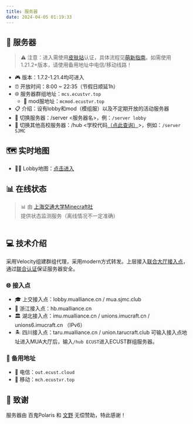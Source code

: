 ```yaml
---
title: 服务器
date: 2024-04-05 01:19:33
---
```


## 🏰 服务器
> ⚠️ 注意：进入需使用[皮肤站](https://mcskin.ecustvr.top/)认证，具体流程见[萌新指南](/tutorial/)。如需使用1.21.2+版本，请使用备用地址中电信/移动线路！
- 🎮 版本：1.7.2-1.21.4均可进入
- ⏰ 开放时间：8:00 ~ 22:35（节假日顺延1h）
- 🌐 服务器群组地址：`mcs.ecustvr.top`
    - 🧩 mod服地址：`mcmod.ecustvr.top`
- 📋 介绍：设有lobby和mod（模组服）以及不定期开放的活动服务器
- 🔄 切换服务器：/server <服务器名>，例：`/server lobby`
- 🏫 切换其他高校服务器：/hub <学校代码[（点此查询）](https://docs.mualliance.cn/zh/dev/union/lobby)>，例如：`/server SJMC`

## 🗺️ 实时地图
- 🏃‍♂️ Lobby地图：[点击进入](http://mcmap.ecustvr.top/)
<!-- - 🔨 插件服（即将撤销）地图：[点击进入](http://out.ecust.cloud:25501/)
- 🏗️ 创造服（即将撤销）地图：[点击进入](http://out.ecust.cloud:25502/) -->

## 📊 在线状态
> 📊 由 [上海交通大学Minecraft社](https://mc.sjtu.cn/) 提供状态监测服务（离线情况不一定准确）

<div id="serverStatus" class="server-status">
</div>

## 💻 技术介绍
采用Velocity组建群组代理，采用modern方式转发。上层接入[联合大厅接入点](https://docs.mualliance.cn/zh/dev/union/lobby)，通过[联合认证](https://docs.mualliance.cn/zh/dev/union/auth)保证服务器安全。

### 🌐 接入点
- 🎓 上交接入点：lobby.mualliance.cn / mua.sjmc.club
- 🏫 浙江接入点：hb.mualliance.cn
- 🏛️ 湖北接入点：imu.mualliance.cn / unions.imucraft.cn / unions6.imucraft.cn （IPv6）
- 🏝️ 四川接入点：taru.mualliance.cn / union.tarucraft.club
可输入接入点地址进入MUA大厅后，输入`/hub ECUST`进入ECUST群组服务器。

### 🔄 备用地址
- 🏢 电信：`out.ecust.cloud`
- 📱 移动：`mch.ecustvr.top`

## 🙏 致谢
服务器由 百鬼Polaris 和 [文野](https://wenye01.github.io/) 无偿赞助，特此感谢！


<script>
document.addEventListener('DOMContentLoaded', function() {
  // 服务器配置
  const servers = [
    { address: 'mcs.ecustvr.top' },
    { address: 'mcmod.ecustvr.top' },
    { address: 'cab.ecustvr.top' },
    { address: 'gtnh.ecustvr.top' },
    { address: 'mch.ecustvr.top:25566' }
  ];

  // 生成服务器状态卡片
  const serverStatusContainer = document.getElementById('serverStatus');
  servers.forEach(server => {
    const card = document.createElement('article');
    card.className = 'post post-list-thumb post-list-show';
    card.dataset.server = server.address;
    
    card.innerHTML = `
      <div class="post-content">
        <div class="img">
          <img class="server-favicon" src="" alt="${server.address}">
        </div>
        <div>
          <div class="title-container">
            <h2 class="entry-title">加载中...</h2>
            <button class="refresh-button" title="刷新服务器状态">
              <i class="fa fa-sync"></i>
            </button>
          </div>
          <h2 class="entry-address">${server.address}</h2>
          <div class="post-meta">
            <div class="mcs-status">
              <span class="players"><i class="fa fa-user"></i>加载中...</span>
              <span class="ping"><i class="fa fa-stopwatch"></i>加载中...</span>
              <span class="version"><i class="fa fa-tag"></i>加载中...</span>
              <span class="time"><i class="fa fa-clock"></i>加载中...</span>
            </div>
          </div>
          <div class="online-players">
            <ul></ul>
          </div>
        </div>
      </div>
    `;
    
    serverStatusContainer.appendChild(card);
  });

  // 更新服务器状态
  const updateServerStatus = async (targetCard = null) => {
    const cards = targetCard ? [targetCard] : document.querySelectorAll('[data-server]');
    
    // 为所有卡片添加加载状态
    cards.forEach(card => {
      const refreshButton = card.querySelector('.refresh-button');
      if (refreshButton) {
        refreshButton.classList.add('loading');
        refreshButton.disabled = true;
      }
    });

    // 并行处理所有请求
    const updatePromises = Array.from(cards).map(async (card) => {
      const address = card.dataset.server;
      try {
        const response = await fetch('https://mcapi.ecustvr.top/custom/serverlist/?query=' + address);
        if (!response.ok) {
          throw new Error(`HTTP error! status: ${response.status}`);
        }
        const data = await response.json();
        
        // 获取服务器描述
        let description = '无描述';
        if (data.description_raw) {
          if (typeof data.description_raw === 'string') {
            description = data.description_raw;
          } else {
            description = data.description_raw.text || data.description_raw.translate || data.description?.text || '无描述';
          }
        }
        if (description.includes('服务器已离线...')) {
          description = description.replace('...', '或查询失败');
        }

        // 更新时间戳
        const timestamp = new Date().toLocaleString('zh-CN', {
          year: 'numeric',
          month: '2-digit',
          day: '2-digit',
          hour: '2-digit',
          minute: '2-digit',
          second: '2-digit',
          hour12: false
        });

        if (data.online) {
          card.classList.remove('offline');
          // Update favicon
          if (data.favicon) {
            const favicon = card.querySelector('.server-favicon');
            favicon.src = data.favicon;
          }
          // Update title
          const title = card.querySelector('.entry-title');
          title.textContent = description;
          
          // Update player count
          const players = card.querySelector('.players');
          const playersOnline = data.players.online;
          const playersMax = data.players?.max || '未知';
          players.innerHTML = `<i class="fa fa-user"></i>${playersOnline}/${playersMax}`;
          
          // Update ping
          const ping = card.querySelector('.ping');
          ping.innerHTML = `<i class="fa fa-stopwatch"></i>${data.ping}ms`;

          // Update version
          const version = card.querySelector('.version');
          version.innerHTML = `<i class="fa fa-tag"></i>${data.version || '未知'}`;

          // Update timestamp
          const time = card.querySelector('.time');
          time.innerHTML = `<i class="fa fa-clock"></i>${timestamp}`;

          // Update online players
          const playersList = card.querySelector('.online-players ul');
          playersList.innerHTML = '';
          if (playersOnline > 0 && data.players?.sample) {
            data.players.sample.forEach(player => {
              const li = document.createElement('li');
              li.textContent = player.name;
              playersList.appendChild(li);
            });
          }
        } else {
          card.classList.add('offline');
          // Update title
          const title = card.querySelector('.entry-title');
          title.textContent = description;
          
          // Update status
          const players = card.querySelector('.players');
          players.innerHTML = '<i class="fa fa-user"></i>离线';
          const ping = card.querySelector('.ping');
          ping.innerHTML = '<i class="fa fa-stopwatch"></i>--';
          const version = card.querySelector('.version');
          version.innerHTML = '<i class="fa fa-tag"></i>--';
          const time = card.querySelector('.time');
          time.innerHTML = `<i class="fa fa-clock"></i>${timestamp}`;
          
          // Clear online players
          const playersList = card.querySelector('.online-players ul');
          playersList.innerHTML = '';
        }
      } catch (error) {
        console.error('Error fetching server status:', error);
        card.classList.add('offline');
        // Update error state
        const title = card.querySelector('.entry-title');
        title.textContent = '查询失败';
        const players = card.querySelector('.players');
        players.innerHTML = '<i class="fa fa-user"></i>未知';
        const ping = card.querySelector('.ping');
        ping.innerHTML = '<i class="fa fa-stopwatch"></i>--';
        const version = card.querySelector('.version');
        version.innerHTML = '<i class="fa fa-tag"></i>--';
        const time = card.querySelector('.time');
        time.innerHTML = `<i class="fa fa-clock"></i>${new Date().toLocaleString('zh-CN')}`;
        const playersList = card.querySelector('.online-players ul');
        playersList.innerHTML = '';
      }
    });

    // 等待所有请求完成
    await Promise.all(updatePromises).finally(() => {
      // 重置所有刷新按钮状态
      cards.forEach(card => {
        const refreshButton = card.querySelector('.refresh-button');
        if (refreshButton) {
          refreshButton.classList.remove('loading');
          refreshButton.disabled = false;
        }
      });
    });
  };

  // Add click event listeners to refresh buttons
  document.querySelectorAll('.refresh-button').forEach(button => {
    button.addEventListener('click', async (e) => {
      e.preventDefault();
      if (!button.disabled) {
        const card = button.closest('[data-server]');
        if (card) {
          await updateServerStatus(card);
        }
      }
    });
  });

  // Initial update
  updateServerStatus();
  
  // Update every 60 seconds
  setInterval(() => updateServerStatus(), 60000);
});
</script>
<style>
/* Server Status Cards Styles */
.server-status {
  display: grid;
  grid-template-columns: repeat(auto-fit, minmax(300px, 1fr));
  gap: 20px;
  margin: 20px 0;
}

.server-status .post-list-thumb {
  margin: 0;
  transition: all 0.3s ease;
  background: #fff;
  border-radius: 8px;
  box-shadow: 0 2px 10px rgba(0,0,0,0.1);
}

.server-status .post-list-thumb:hover {
  transform: translateY(-5px);
  box-shadow: 0 5px 15px rgba(0,0,0,0.15);
}

.server-status .post-content {
  display: flex;
  padding: 15px;
  gap: 15px;
}

.server-status .img {
  width: 64px;
  height: 64px;
  flex-shrink: 0;
}

.server-status .img img {
  width: 100%;
  height: 100%;
  object-fit: cover;
  border-radius: 8px;
}

.server-status .entry-title {
  margin: 0 0 0px;
  font-size: 1.2em;
  color: #333;
}

.server-status .entry-address {
  margin: 0 0 5px;
  font-size: 1.2em;
  color: #9e9e9e;  /* 更柔和的灰色 */
  font-weight: 300;  /* 更细的字体 */
  letter-spacing: 0.5px;  /* 轻微字距调整 */
}

.server-status .mcs-status {
  display: flex;
  flex-wrap: wrap;
  gap: 10px;
  font-size: 0.9em;
  color: #666;
}

.server-status .mcs-status span {
  display: inline-flex;
  align-items: center;
  gap: 5px;
}

.server-status .mcs-status i {
  font-size: 1em;
  width: 16px;
  text-align: center;
}

/* Online players list */
.server-status .online-players {
  margin-top: 10px;
  font-size: 0.85em;
  color: #666;
}

.server-status .online-players ul {
  list-style: none;
  padding: 0;
  margin: 5px 0 0 0;
}

.server-status .online-players li {
  display: inline-block;
  margin-right: 10px;
  background: #f5f5f5;
  padding: 2px 8px;
  border-radius: 12px;
}

/* Offline state */
.server-status .offline {
  opacity: 0.7;
  filter: grayscale(1);
}

.server-status .offline .entry-title {
  color: #999;
}

/* Loading state */
.server-status [data-server] {
  position: relative;
}

.server-status [data-server]::before {
  content: "";
  position: absolute;
  top: 0;
  left: 0;
  right: 0;
  bottom: 0;
  background: rgba(255,255,255,0.8);
  display: none;
}

.server-status [data-server].loading::before {
  display: block;
}

/* Dark mode support */
@media (prefers-color-scheme: dark) {
  .server-status .post-list-thumb {
    background: #2d2d2d;
  }
  
  .server-status .entry-title {
    color: #e1e1e1;
  }
  
  .server-status .mcs-status {
    color: #999;
  }
  
  .server-status .offline .entry-title {
    color: #666;
  }

  .server-status .online-players li {
    background: #3d3d3d;
    color: #e1e1e1;
  }
}

/* Refresh Button Styles */
.server-status .title-container {
  display: flex;
  align-items: center;
  gap: 10px;
}

.server-status .refresh-button {
  background: none;
  border: none;
  color: #666;
  cursor: pointer;
  padding: 5px;
  border-radius: 50%;
  width: 30px;
  height: 30px;
  display: flex;
  align-items: center;
  justify-content: center;
  transition: all 0.3s ease;
}

.server-status .refresh-button:hover {
  background-color: rgba(0, 0, 0, 0.05);
  color: #333;
  transform: scale(1.1);
}

.server-status .refresh-button:active {
  transform: scale(0.95);
}

.server-status .refresh-button.loading i {
  animation: spin 1s linear infinite;
}

@keyframes spin {
  from { transform: rotate(0deg); }
  to { transform: rotate(360deg); }
}

/* Dark mode support for refresh button */
@media (prefers-color-scheme: dark) {
  .server-status .refresh-button {
    color: #999;
  }
  
  .server-status .refresh-button:hover {
    background-color: rgba(255, 255, 255, 0.1);
    color: #e1e1e1;
  }
}

/* Mobile responsive */
@media screen and (max-width: 768px) {
  .server-status {
    grid-template-columns: 1fr;
  }
  
  .server-status .post-content {
    padding: 10px;
  }
  
  .server-status .img {
    width: 48px;
    height: 48px;
  }
  
  .server-status .entry-title {
    font-size: 1.1em;
  }
  
  .server-status .mcs-status {
    font-size: 0.85em;
  }
}
</style>